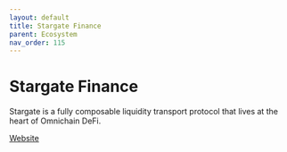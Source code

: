 ```yaml
---
layout: default
title: Stargate Finance
parent: Ecosystem
nav_order: 115
---
```

# Stargate Finance

Stargate is a fully composable liquidity transport protocol that lives at the heart of Omnichain DeFi.

[Website](https://stargate.finance/)